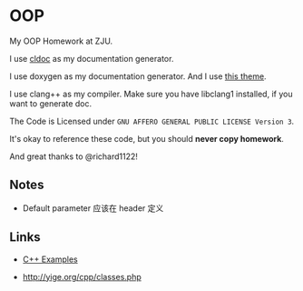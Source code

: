 # OOP

My OOP Homework at ZJU.

I use [cldoc](http://jessevdk.github.io/cldoc/documenting.html) as my documentation generator.

I use doxygen as my documentation generator.  And I use [this theme](https://github.com/nnen/doxygen-theme).

I use clang++ as my compiler. Make sure you have libclang1 installed, if you want to generate doc.

The Code is Licensed under `GNU AFFERO GENERAL PUBLIC LICENSE Version 3`.

It's okay to reference these code, but you should __never copy homework__.

And great thanks to @richard1122!

## Notes

- Default parameter 应该在 header 定义

## Links

- [C++ Examples](http://en.wikibooks.org/wiki/C%2B%2B_Programming/Examples)

- http://yige.org/cpp/classes.php
